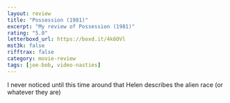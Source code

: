 ```yaml
---
layout: review
title: "Possession (1981)"
excerpt: "My review of Possession (1981)"
rating: "5.0"
letterboxd_url: https://boxd.it/4k6OVl
mst3k: false
rifftrax: false
category: movie-review
tags: [joe-bob, video-nasties]
---
```


I never noticed until this time around that Helen describes the alien race (or whatever they are)
